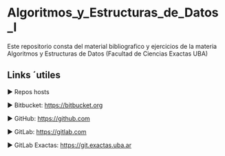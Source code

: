 # Algoritmos_y_Estructuras_de_Datos_I
Este repositorio consta del material bibliografico y ejercicios de la materia Algoritmos y Estructuras de Datos (Facultad de Ciencias Exactas UBA)

## Links ´utiles

▶ Repos hosts

▶ Bitbucket: https://bitbucket.org

▶ GitHub: https://github.com

▶ GitLab: https://gitlab.com

▶ GitLab Exactas: https://git.exactas.uba.ar

